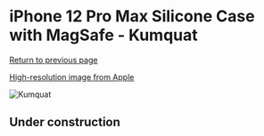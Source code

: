 # iPhone 12 Pro Max Silicone Case with MagSafe - Kumquat

[Return to previous page](/iphone_12)

[High-resolution image from Apple](https://store.storeimages.cdn-apple.com/8756/as-images.apple.com/is/MHL83?wid=4500&hei=4500&fmt=png)

<div style="width: 512px"><img src="/almost_uncompressed/MHL83.webp" alt="Kumquat"></div>

## Under construction
